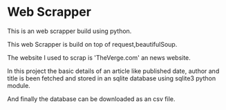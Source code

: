 # Web Scrapper

This is an web scrapper build using python.

This web Scrapper is build on top of request,beautifulSoup.

The website I used to scrap is 'TheVerge.com'  an news website.

In this project the basic details of an article like published date, author and title is been fetched and stored in an sqlite database using sqlite3 python module.

And finally the database can be downloaded as an csv file.
